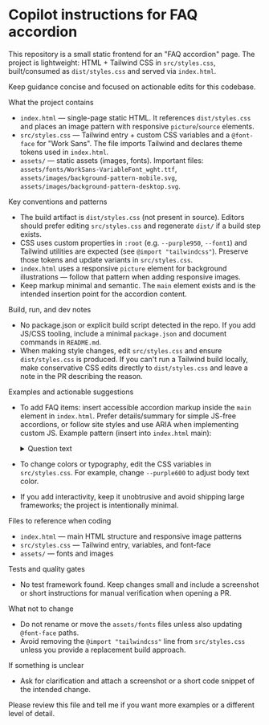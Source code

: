 # Copilot instructions for FAQ accordion

This repository is a small static frontend for an "FAQ accordion" page. The project is lightweight: HTML + Tailwind CSS in `src/styles.css`, built/consumed as `dist/styles.css` and served via `index.html`.

Keep guidance concise and focused on actionable edits for this codebase.

What the project contains
- `index.html` — single-page static HTML. It references `dist/styles.css` and places an image pattern with responsive `picture`/`source` elements.
- `src/styles.css` — Tailwind entry + custom CSS variables and a `@font-face` for "Work Sans". The file imports Tailwind and declares theme tokens used in `index.html`.
- `assets/` — static assets (images, fonts). Important files: `assets/fonts/WorkSans-VariableFont_wght.ttf`, `assets/images/background-pattern-mobile.svg`, `assets/images/background-pattern-desktop.svg`.

Key conventions and patterns
- The build artifact is `dist/styles.css` (not present in source). Editors should prefer editing `src/styles.css` and regenerate `dist/` if a build step exists.
- CSS uses custom properties in `:root` (e.g. `--purple950`, `--font1`) and Tailwind utilities are expected (see `@import "tailwindcss"`). Preserve those tokens and update variants in `src/styles.css`.
- `index.html` uses a responsive `picture` element for background illustrations — follow that pattern when adding responsive images.
- Keep markup minimal and semantic. The `main` element exists and is the intended insertion point for the accordion content.

Build, run, and dev notes
- No package.json or explicit build script detected in the repo. If you add JS/CSS tooling, include a minimal `package.json` and document commands in `README.md`.
- When making style changes, edit `src/styles.css` and ensure `dist/styles.css` is produced. If you can't run a Tailwind build locally, make conservative CSS edits directly to `dist/styles.css` and leave a note in the PR describing the reason.

Examples and actionable suggestions
- To add FAQ items: insert accessible accordion markup inside the `main` element in `index.html`. Prefer details/summary for simple JS-free accordions, or follow site styles and use ARIA when implementing custom JS.
  Example pattern (insert into `index.html` main):

  <details>
    <summary class="font-semibold text-[var(--purple950)]">Question text</summary>
    <div class="mt-2 text-[var(--purple600)]">Answer text</div>
  </details>

- To change colors or typography, edit the CSS variables in `src/styles.css`. For example, change `--purple600` to adjust body text color.
- If you add interactivity, keep it unobtrusive and avoid shipping large frameworks; the project is intentionally minimal.

Files to reference when coding
- `index.html` — main HTML structure and responsive image patterns
- `src/styles.css` — Tailwind entry, variables, and font-face
- `assets/` — fonts and images

Tests and quality gates
- No test framework found. Keep changes small and include a screenshot or short instructions for manual verification when opening a PR.

What not to change
- Do not rename or move the `assets/fonts` files unless also updating `@font-face` paths.
- Avoid removing the `@import "tailwindcss"` line from `src/styles.css` unless you provide a replacement build approach.

If something is unclear
- Ask for clarification and attach a screenshot or a short code snippet of the intended change.

Please review this file and tell me if you want more examples or a different level of detail.